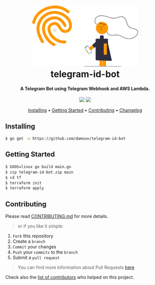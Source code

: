 <h1 align="center">
  <br><img src="project-logo.svg" height="192px">
  <br>
  telegram-id-bot
  <br>
</h1>

<h4 align="center">A Telegram Bot using Telegram Webhook and AWS Lambda.</h4>

<p align="center">
  <a href="LICENSE"><img src="https://img.shields.io/github/license/damoun/telegram-id-bot.svg"></a>
  <a href="https://travis-ci.org/damoun/telegram-id-bot">
      <img src="https://img.shields.io/travis/damoun/telegram-id-bot">
  </a>
</p>

<p align="center">
  <a href="#installing">Installing</a> •
  <a href="#getting-started">Getting Started</a> •
  <a href="#contributing">Contributing</a> •
  <a href="CHANGELOG.md">Changelog</a>
</p>

## Installing

```sh
$ go get -u https://github.com/damoun/telegram-id-bot
```

## Getting Started

```sh
$ GOOS=linux go build main.go
$ zip telegram-id-bot.zip main
$ cd tf
$ terraform init
$ terraform apply
```

## Contributing

Please read [CONTRIBUTING.md](CONTRIBUTING.md) for more details.

> or if you like it simple:

1. `Fork` this repository
2. Create a `branch`
3. `Commit` your changes
4. `Push` your `commits` to the `branch`
5. Submit a `pull request`

> You can find more information about Pull Requests [here](https://help.github.com/categories/collaborating-on-projects-using-pull-requests/)

Check also the [list of contributors](AUTHOR.md#contributors) who helped on this project.